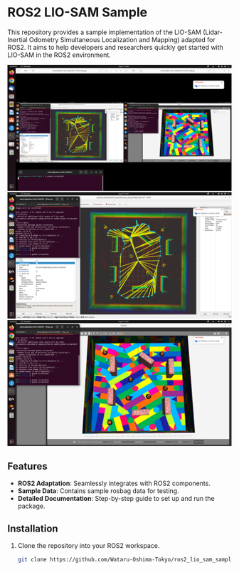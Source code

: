 # ROS2 LIO-SAM Sample

This repository provides a sample implementation of the LIO-SAM (Lidar-Inertial Odometry Simultaneous Localization and Mapping) adapted for ROS2. It aims to help developers and researchers quickly get started with LIO-SAM in the ROS2 environment.

![3dmap_comparison](./images/3dmap_comparison.png)
![lio-sam](./images/lio-sam.png)
![simulation_world](./images/simulation_world.png)


## Features

- **ROS2 Adaptation**: Seamlessly integrates with ROS2 components.
- **Sample Data**: Contains sample rosbag data for testing.
- **Detailed Documentation**: Step-by-step guide to set up and run the package.

## Installation

1. Clone the repository into your ROS2 workspace.
   ```bash
   git clone https://github.com/Wataru-Oshima-Tokyo/ros2_lio_sam_sample.git
